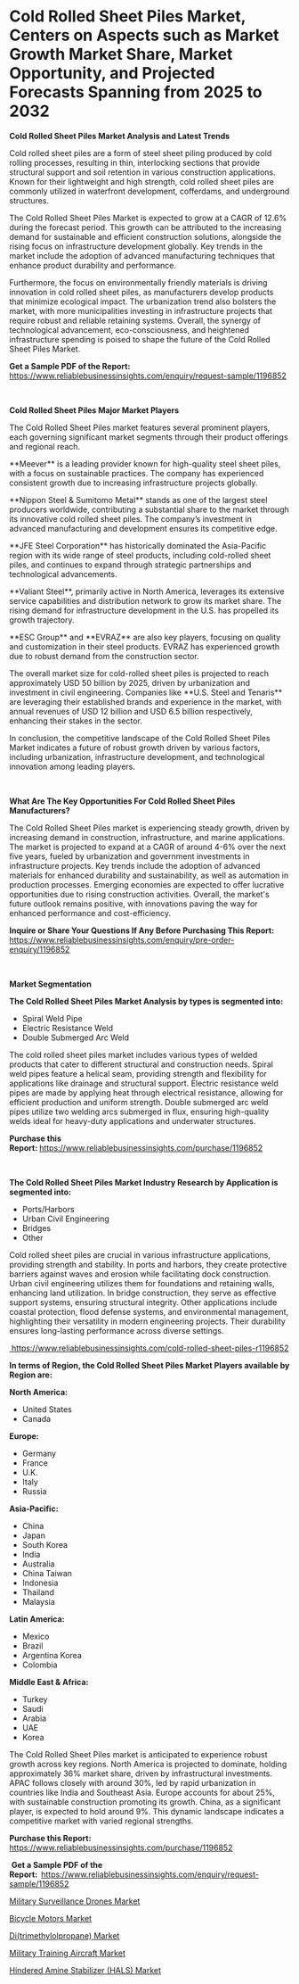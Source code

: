 <p><h1>Cold Rolled Sheet Piles Market, Centers on Aspects such as Market Growth Market Share, Market Opportunity, and Projected Forecasts Spanning from 2025 to 2032</h1></p><p><strong>Cold Rolled Sheet Piles Market Analysis and Latest Trends</strong></p>
<p><p>Cold rolled sheet piles are a form of steel sheet piling produced by cold rolling processes, resulting in thin, interlocking sections that provide structural support and soil retention in various construction applications. Known for their lightweight and high strength, cold rolled sheet piles are commonly utilized in waterfront development, cofferdams, and underground structures. </p><p>The Cold Rolled Sheet Piles Market is expected to grow at a CAGR of 12.6% during the forecast period. This growth can be attributed to the increasing demand for sustainable and efficient construction solutions, alongside the rising focus on infrastructure development globally. Key trends in the market include the adoption of advanced manufacturing techniques that enhance product durability and performance. </p><p>Furthermore, the focus on environmentally friendly materials is driving innovation in cold rolled sheet piles, as manufacturers develop products that minimize ecological impact. The urbanization trend also bolsters the market, with more municipalities investing in infrastructure projects that require robust and reliable retaining systems. Overall, the synergy of technological advancement, eco-consciousness, and heightened infrastructure spending is poised to shape the future of the Cold Rolled Sheet Piles Market.</p></p>
<p><strong>Get a Sample PDF of the Report:&nbsp;</strong> <a href="https://www.reliablebusinessinsights.com/enquiry/request-sample/1196852?utm_campaign=1873&utm_medium=2&utm_source=Github&utm_content=ia&utm_term=03022025&utm_id=cold-rolled-sheet-piles">https://www.reliablebusinessinsights.com/enquiry/request-sample/1196852</a></p>
<p>&nbsp;</p>
<p><strong>Cold Rolled Sheet Piles Major Market Players</strong></p>
<p><p>The Cold Rolled Sheet Piles market features several prominent players, each governing significant market segments through their product offerings and regional reach.</p><p>**Meever** is a leading provider known for high-quality steel sheet piles, with a focus on sustainable practices. The company has experienced consistent growth due to increasing infrastructure projects globally.</p><p>**Nippon Steel & Sumitomo Metal** stands as one of the largest steel producers worldwide, contributing a substantial share to the market through its innovative cold rolled sheet piles. The company’s investment in advanced manufacturing and development ensures its competitive edge.</p><p>**JFE Steel Corporation** has historically dominated the Asia-Pacific region with its wide range of steel products, including cold-rolled sheet piles, and continues to expand through strategic partnerships and technological advancements.</p><p>**Valiant Steel**, primarily active in North America, leverages its extensive service capabilities and distribution network to grow its market share. The rising demand for infrastructure development in the U.S. has propelled its growth trajectory.</p><p>**ESC Group** and **EVRAZ** are also key players, focusing on quality and customization in their steel products. EVRAZ has experienced growth due to robust demand from the construction sector.</p><p>The overall market size for cold-rolled sheet piles is projected to reach approximately USD 50 billion by 2025, driven by urbanization and investment in civil engineering. Companies like **U.S. Steel and Tenaris** are leveraging their established brands and experience in the market, with annual revenues of USD 12 billion and USD 6.5 billion respectively, enhancing their stakes in the sector.</p><p>In conclusion, the competitive landscape of the Cold Rolled Sheet Piles Market indicates a future of robust growth driven by various factors, including urbanization, infrastructure development, and technological innovation among leading players.</p></p>
<p>&nbsp;</p>
<p><strong>What Are The Key Opportunities For Cold Rolled Sheet Piles Manufacturers?</strong></p>
<p><p>The Cold Rolled Sheet Piles market is experiencing steady growth, driven by increasing demand in construction, infrastructure, and marine applications. The market is projected to expand at a CAGR of around 4-6% over the next five years, fueled by urbanization and government investments in infrastructure projects. Key trends include the adoption of advanced materials for enhanced durability and sustainability, as well as automation in production processes. Emerging economies are expected to offer lucrative opportunities due to rising construction activities. Overall, the market's future outlook remains positive, with innovations paving the way for enhanced performance and cost-efficiency.</p></p>
<p><strong>Inquire or Share Your Questions If Any Before Purchasing This Report:</strong> <a href="https://www.reliablebusinessinsights.com/enquiry/pre-order-enquiry/1196852?utm_campaign=1873&utm_medium=2&utm_source=Github&utm_content=ia&utm_term=03022025&utm_id=cold-rolled-sheet-piles">https://www.reliablebusinessinsights.com/enquiry/pre-order-enquiry/1196852</a></p>
<p>&nbsp;</p>
<p><strong>Market Segmentation</strong></p>
<p><strong>The Cold Rolled Sheet Piles Market Analysis by types is segmented into:</strong></p>
<p><ul><li>Spiral Weld Pipe</li><li>Electric Resistance Weld</li><li>Double Submerged Arc Weld</li></ul></p>
<p><p>The cold rolled sheet piles market includes various types of welded products that cater to different structural and construction needs. Spiral weld pipes feature a helical seam, providing strength and flexibility for applications like drainage and structural support. Electric resistance weld pipes are made by applying heat through electrical resistance, allowing for efficient production and uniform strength. Double submerged arc weld pipes utilize two welding arcs submerged in flux, ensuring high-quality welds ideal for heavy-duty applications and underwater structures.</p></p>
<p><strong>Purchase this Report:&nbsp;</strong><a href="https://www.reliablebusinessinsights.com/purchase/1196852?utm_campaign=1873&utm_medium=2&utm_source=Github&utm_content=ia&utm_term=03022025&utm_id=cold-rolled-sheet-piles">https://www.reliablebusinessinsights.com/purchase/1196852</a></p>
<p>&nbsp;</p>
<p><strong>The Cold Rolled Sheet Piles Market Industry Research by Application is segmented into:</strong></p>
<p><ul><li>Ports/Harbors</li><li>Urban Civil Engineering</li><li>Bridges</li><li>Other</li></ul></p>
<p><p>Cold rolled sheet piles are crucial in various infrastructure applications, providing strength and stability. In ports and harbors, they create protective barriers against waves and erosion while facilitating dock construction. Urban civil engineering utilizes them for foundations and retaining walls, enhancing land utilization. In bridge construction, they serve as effective support systems, ensuring structural integrity. Other applications include coastal protection, flood defense systems, and environmental management, highlighting their versatility in modern engineering projects. Their durability ensures long-lasting performance across diverse settings.</p></p>
<p><a href="https://www.reliablebusinessinsights.com/cold-rolled-sheet-piles-r1196852?utm_campaign=1873&utm_medium=2&utm_source=Github&utm_content=ia&utm_term=03022025&utm_id=cold-rolled-sheet-piles">&nbsp;https://www.reliablebusinessinsights.com/cold-rolled-sheet-piles-r1196852</a></p>
<p><strong>In terms of Region, the Cold Rolled Sheet Piles Market Players available by Region are:</strong></p>
<p>
    <p> <strong> North America: </strong>
        <ul>
            <li>United States</li>
            <li>Canada</li>
        </ul>
        </p> 
    <p> <strong> Europe: </strong>
        <ul>
            <li>Germany</li>
            <li>France</li>
            <li>U.K.</li>
            <li>Italy</li>
            <li>Russia</li>
        </ul>
        </p> 
    <p> <strong> Asia-Pacific: </strong>
        <ul>
            <li>China</li>
            <li>Japan</li>
            <li>South Korea</li>
            <li>India</li>
            <li>Australia</li>
            <li>China Taiwan</li>
            <li>Indonesia</li>
            <li>Thailand</li>
            <li>Malaysia</li>
        </ul>
        </p> 
    <p> <strong> Latin America: </strong>
        <ul>
            <li>Mexico</li>
            <li>Brazil</li>
            <li>Argentina Korea</li>
            <li>Colombia</li>
        </ul>
        </p> 
    <p> <strong> Middle East & Africa: </strong>
        <ul>
            <li>Turkey</li>
            <li>Saudi</li>
            <li>Arabia</li>
            <li>UAE</li>
            <li>Korea</li>
        </ul>
    </p>
    </p>
<p><p>The Cold Rolled Sheet Piles market is anticipated to experience robust growth across key regions. North America is projected to dominate, holding approximately 36% market share, driven by infrastructural investments. APAC follows closely with around 30%, led by rapid urbanization in countries like India and Southeast Asia. Europe accounts for about 25%, with sustainable construction promoting its growth. China, as a significant player, is expected to hold around 9%. This dynamic landscape indicates a competitive market with varied regional strengths.</p></p>
<p><strong>Purchase this Report: </strong><a href="https://www.reliablebusinessinsights.com/purchase/1196852?utm_campaign=1873&utm_medium=2&utm_source=Github&utm_content=ia&utm_term=03022025&utm_id=cold-rolled-sheet-piles">https://www.reliablebusinessinsights.com/purchase/1196852</a></p>
<p>&nbsp;<strong>Get a Sample PDF of the Report:&nbsp;&nbsp;</strong><a href="https://www.reliablebusinessinsights.com/enquiry/request-sample/1196852?utm_campaign=1873&utm_medium=2&utm_source=Github&utm_content=ia&utm_term=03022025&utm_id=cold-rolled-sheet-piles">https://www.reliablebusinessinsights.com/enquiry/request-sample/1196852</a></p>
<p><strong></strong></p>
<p><p><a href="https://www.linkedin.com/pulse/military-surveillance-drones-market-segmentation-geographical-9mfve?utm_campaign=1873&utm_medium=2&utm_source=Github&utm_content=ia&utm_term=03022025&utm_id=cold-rolled-sheet-piles">Military Surveillance Drones Market</a></p><p><a href="https://www.linkedin.com/pulse/bicycle-motors-market-size-report-2025-2032-sales-revenue-nanzc?utm_campaign=1873&utm_medium=2&utm_source=Github&utm_content=ia&utm_term=03022025&utm_id=cold-rolled-sheet-piles">Bicycle Motors Market</a></p><p><a href="https://github.com/rabiumofer/Market-Research-Report-List-1/blob/main/ditrimethylolpropane-market.md?utm_campaign=1873&utm_medium=2&utm_source=Github&utm_content=ia&utm_term=03022025&utm_id=cold-rolled-sheet-piles">Di(trimethylolpropane) Market</a></p><p><a href="https://www.linkedin.com/pulse/global-military-training-aircraft-market-analysis-projected-ey23e?utm_campaign=1873&utm_medium=2&utm_source=Github&utm_content=ia&utm_term=03022025&utm_id=cold-rolled-sheet-piles">Military Training Aircraft Market</a></p><p><a href="https://github.com/abuugjetaj/Market-Research-Report-List-1/blob/main/hindered-amine-stabilizer-hals-market.md?utm_campaign=1873&utm_medium=2&utm_source=Github&utm_content=ia&utm_term=03022025&utm_id=cold-rolled-sheet-piles">Hindered Amine Stabilizer (HALS) Market</a></p></p>